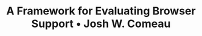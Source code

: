 ---
layout: bookmark
title: A Framework for Evaluating Browser Support • Josh W. Comeau
tags:
  - Bookmarks
  - HTML
  - CSS
  - JavaScript
  - Browsers
  - Progressive enhancement
created: '2024-11-30T06:00:58.145Z'
link: https://www.joshwcomeau.com/css/browser-support/
id: 911696285
excerpt: >-
  Lots of exciting new features have been landing in CSS recently, and it can be
  tough trying to figure out if they’re safe to use or not. We might know that a
  feature is available for 92% of users, but is that sufficient? Where do we
  draw the line? In this blog post, I’ll share the framework I use for deciding
  whether or not to use a modern CSS feature
image: https://www.joshwcomeau.com/images/og-browser-support.png
---